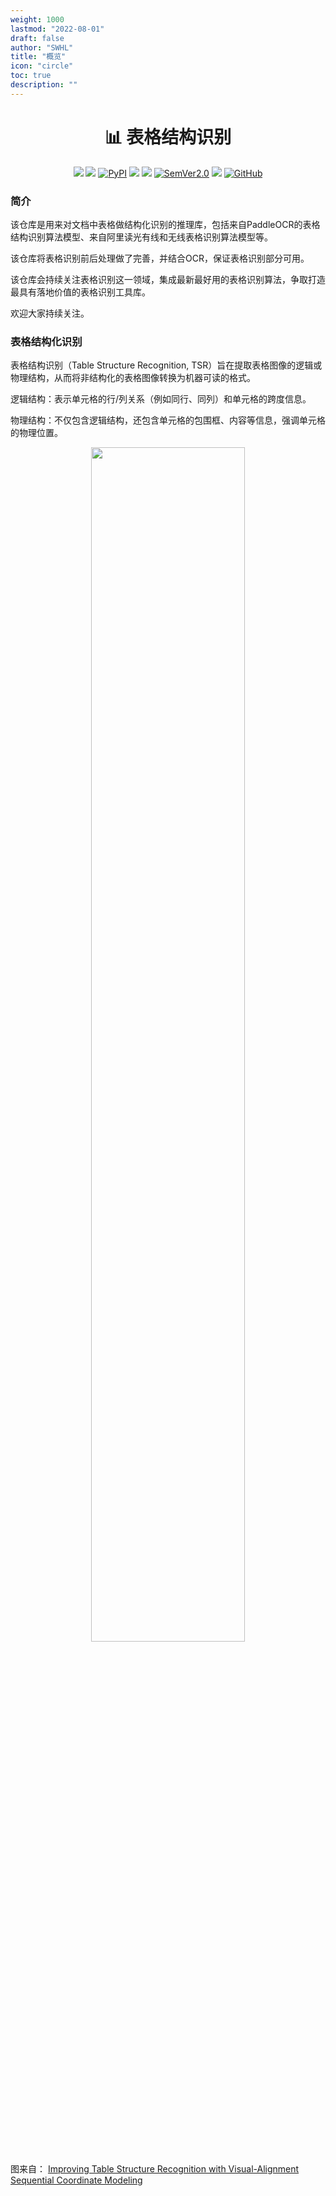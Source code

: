 ```yaml
---
weight: 1000
lastmod: "2022-08-01"
draft: false
author: "SWHL"
title: "概览"
icon: "circle"
toc: true
description: ""
---
```


<div align="center">
  <div align="center">
    <h1><b>📊 表格结构识别</b></h1>
  </div>
  <a href=""><img src="https://img.shields.io/badge/Python->=3.6,<3.12-aff.svg"></a>
  <a href=""><img src="https://img.shields.io/badge/OS-Linux%2C%20Mac%2C%20Win-pink.svg"></a>
<a href="https://pypi.org/project/lineless-table-rec/"><img alt="PyPI" src="https://img.shields.io/pypi/v/lineless-table-rec"></a>
<a href="https://pepy.tech/project/lineless-table-rec"><img src="https://static.pepy.tech/personalized-badge/lineless-table-rec?period=total&units=abbreviation&left_color=grey&right_color=blue&left_text=Downloads%20Lineless"></a>
<a href="https://pepy.tech/project/wired-table-rec"><img src="https://static.pepy.tech/personalized-badge/wired-table-rec?period=total&units=abbreviation&left_color=grey&right_color=blue&left_text=Downloads%20Wired"></a>
  <a href="https://semver.org/"><img alt="SemVer2.0" src="https://img.shields.io/badge/SemVer-2.0-brightgreen"></a>
  <a href="https://github.com/psf/black"><img src="https://img.shields.io/badge/code%20style-black-000000.svg"></a>
  <a href="https://github.com/RapidAI/TableStructureRec/blob/c41bbd23898cb27a957ed962b0ffee3c74dfeff1/LICENSE"><img alt="GitHub" src="https://img.shields.io/badge/license-Apache 2.0-blue"></a>

</div>

### 简介
该仓库是用来对文档中表格做结构化识别的推理库，包括来自PaddleOCR的表格结构识别算法模型、来自阿里读光有线和无线表格识别算法模型等。

该仓库将表格识别前后处理做了完善，并结合OCR，保证表格识别部分可用。

该仓库会持续关注表格识别这一领域，集成最新最好用的表格识别算法，争取打造最具有落地价值的表格识别工具库。

欢迎大家持续关注。

### 表格结构化识别
表格结构识别（Table Structure Recognition, TSR）旨在提取表格图像的逻辑或物理结构，从而将非结构化的表格图像转换为机器可读的格式。

逻辑结构：表示单元格的行/列关系（例如同行、同列）和单元格的跨度信息。

物理结构：不仅包含逻辑结构，还包含单元格的包围框、内容等信息，强调单元格的物理位置。

<div align='center'>
   <img src="https://github.com/RapidAI/TableStructureRec/releases/download/v0.0.0/TSRFramework.jpg" width=70%>
</div>

图来自： [Improving Table Structure Recognition with Visual-Alignment Sequential Coordinate Modeling](https://openaccess.thecvf.com/content/CVPR2023/html/Huang_Improving_Table_Structure_Recognition_With_Visual-Alignment_Sequential_Coordinate_Modeling_CVPR_2023_paper.html)
